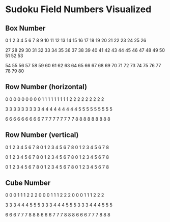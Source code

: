 # Sudoku Field Numbers Visualized

## Box Number

 0  1  2   3  4  5   6  7  8
 9 10 11  12 13 14  15 16 17
18 19 20  21 22 23  24 25 26

27 28 29  30 31 32  33 34 35
36 37 38  39 40 41  42 43 44
45 46 47  48 49 50  51 52 53

54 55 56  57 58 59  60 61 62
63 64 65  66 67 68  69 70 71
72 73 74  75 76 77  78 79 80

## Row Number (horizontal)

0 0 0  0 0 0  0 0 0
1 1 1  1 1 1  1 1 1
2 2 2  2 2 2  2 2 2

3 3 3  3 3 3  3 3 3
4 4 4  4 4 4  4 4 4
5 5 5  5 5 5  5 5 5

6 6 6  6 6 6  6 6 6
7 7 7  7 7 7  7 7 7
8 8 8  8 8 8  8 8 8

## Row Number (vertical)

0 1 2  3 4 5  6 7 8
0 1 2  3 4 5  6 7 8
0 1 2  3 4 5  6 7 8

0 1 2  3 4 5  6 7 8
0 1 2  3 4 5  6 7 8
0 1 2  3 4 5  6 7 8

0 1 2  3 4 5  6 7 8
0 1 2  3 4 5  6 7 8
0 1 2  3 4 5  6 7 8

## Cube Number

0 0 0  1 1 1  2 2 2
0 0 0  1 1 1  2 2 2
0 0 0  1 1 1  2 2 2

3 3 3  4 4 4  5 5 5
3 3 3  4 4 4  5 5 5
3 3 3  4 4 4  5 5 5

6 6 6  7 7 7  8 8 8
6 6 6  7 7 7  8 8 8
6 6 6  7 7 7  8 8 8
